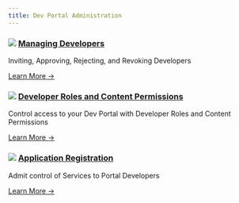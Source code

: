 ```yaml
---
title: Dev Portal Administration
---
```


<div class="docs-grid">
  <div class="docs-grid-block">
    <h3><img src="/assets/images/icons/documentation/icn-window.svg" />
    <a href="/enterprise/{{page.kong_version}}/developer-portal/administration/managing-developers">Managing Developers</a></h3>
    <p>Inviting, Approving, Rejecting, and Revoking Developers</p>
    <a href="/enterprise/{{page.kong_version}}/developer-portal/administration/managing-developers">
    Learn More &rarr;</a>
  </div>
  <div class="docs-grid-block">
    <h3><img src="/assets/images/icons/documentation/icn-window.svg" />
    <a href="/enterprise/{{page.kong_version}}/developer-portal/administration/developer-permissions">Developer Roles and Content Permissions</a></h3>
    <p>Control access to your Dev Portal with Developer Roles and Content Permissions</p>
    <a href="/enterprise/{{page.kong_version}}/developer-portal/administration/developer-permissions">
    Learn More &rarr;</a>
  </div>
  <div class="docs-grid-block">
    <h3><img src="/assets/images/icons/documentation/icn-window.svg" />
    <a href="/enterprise/{{page.kong_version}}/developer-portal/administration/application-registration">Application Registration</a></h3>
    <p>Admit control of Services to Portal Developers</p>
    <a href="/enterprise/{{page.kong_version}}/developer-portal/administration/application-registration">
    Learn More &rarr;</a>
  </div>
</div>

